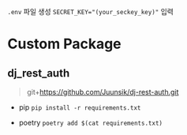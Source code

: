 
`.env` 파일 생성 
`SECRET_KEY="(your_seckey_key)"` 입력

# Custom Package

## dj_rest_auth
> git+https://github.com/Juunsik/dj-rest-auth.git
- pip
`pip install -r requirements.txt`

- poetry
`poetry add $(cat requirements.txt)`